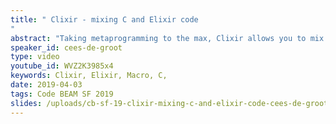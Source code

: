 ```yaml
---
title: " Clixir - mixing C and Elixir code
"
abstract: "Taking metaprogramming to the max, Clixir allows you to mix a subset of C and Elixir code in single source files and end up with transparent and safe execution of your embedded C code. As a demonstration, Uderzo, an OpenGL based graphics system targeted towards simple UIs for Nerves-style systems, will be explained."
speaker_id: cees-de-groot
type: video
youtube_id: WVZ2K3985x4
keywords: Clixir, Elixir, Macro, C,
date: 2019-04-03
tags: Code BEAM SF 2019
slides: /uploads/cb-sf-19-clixir-mixing-c-and-elixir-code-cees-de-groot-compressed.pdf
---
```


